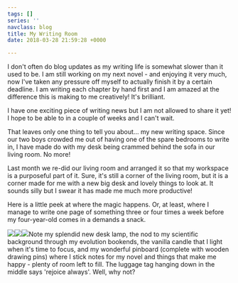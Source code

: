 ```yaml
---
tags: []
series: ''
navclass: blog
title: My Writing Room
date: 2018-03-28 21:59:28 +0000

---
```

I don't often do blog updates as my writing life is somewhat slower than it used to be. I am still working on my next novel - and enjoying it very much, now I've taken any pressure off myself to actually finish it by a certain deadline. I am writing each chapter by hand first and I am amazed at the difference this is making to me creatively! It's brilliant.

I have one exciting piece of writing news but I am not allowed to share it yet! I hope to be able to in a couple of weeks and I can't wait.

That leaves only one thing to tell you about... my new writing space. Since our two boys crowded me out of having one of the spare bedrooms to write in, I have made do with my desk being crammed behind the sofa in our living room. No more! 

Last month we re-did our living room and arranged it so that my workspace is a purposeful part of it. Sure, it's still a corner of the living room, but it is a corner made for me with a new big desk and lovely things to look at. It sounds silly but I swear it has made me much more productive! 

Here is a little peek at where the magic happens. Or, at least, where I manage to write one page of something three or four times a week before my four-year-old comes in a demands a snack.

![](/uploads/2018/03/28/IMG_3536.jpg)![](/uploads/2018/03/28/IMG_3537.jpg)![](/uploads/2018/03/28/IMG_3538.jpg)Note my splendid new desk lamp, the nod to my scientific background through my evolution bookends, the vanilla candle that I light when it's time to focus, and my wonderful pinboard (complete with wooden drawing pins) where I stick notes for my novel and things that make me happy - plenty of room left to fill. The luggage tag hanging down in the middle says 'rejoice always'. Well, why not?